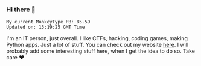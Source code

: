### Hi there 👋
<!-- PB START -->
```
My current MonkeyType PB: 85.59
Updated on: 13:19:25 GMT Time
```
<!-- PB END -->
I'm an IT person, just overall. I like CTFs, hacking, coding games, making Python apps. Just a lot of stuff.
You can check out my website [here](https://skill3472.github.io/).
I will probably add some interesting stuff here, when I get the idea to do so. Take care ❤️
